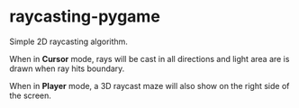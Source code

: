# raycasting-pygame
Simple 2D raycasting algorithm.

When in **Cursor** mode, rays will be cast in all directions and light area are is drawn when ray hits boundary.

When in **Player** mode, a 3D raycast maze will also show on the right side of the screen.